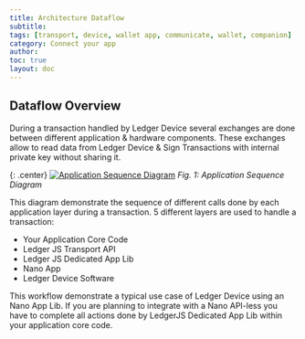 ```yaml
---
title: Architecture Dataflow
subtitle:
tags: [transport, device, wallet app, communicate, wallet, companion]
category: Connect your app
author:
toc: true
layout: doc
---
```



## Dataflow Overview

During a transaction handled by Ledger Device several exchanges are done between different application & hardware components.
These exchanges allow to read data from Ledger Device & Sign Transactions with internal private key without sharing it.



{: .center}
[![Application Sequence Diagram](../images/application-sequence.png)](../images/application-sequence.png)
*Fig. 1: Application Sequence Diagram*


This diagram demonstrate the sequence of different calls done by each application layer during a transaction.
5 different layers are used to handle a transaction:

- Your Application Core Code
- Ledger JS Transport API
- Ledger JS Dedicated App Lib
- Nano App
- Ledger Device Software

This workflow demonstrate a typical use case of Ledger Device using an Nano App Lib. If you are planning to integrate with a Nano API-less you have to complete all actions done by LedgerJS Dedicated App Lib within your application core code.
